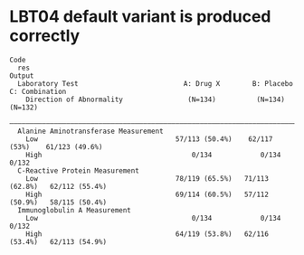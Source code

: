 # LBT04 default variant is produced correctly

    Code
      res
    Output
      Laboratory Test                          A: Drug X        B: Placebo     C: Combination
        Direction of Abnormality                (N=134)          (N=134)          (N=132)    
      ———————————————————————————————————————————————————————————————————————————————————————
      Alanine Aminotransferase Measurement                                                   
        Low                                  57/113 (50.4%)    62/117 (53%)    61/123 (49.6%)
        High                                     0/134            0/134            0/132     
      C-Reactive Protein Measurement                                                         
        Low                                  78/119 (65.5%)   71/113 (62.8%)   62/112 (55.4%)
        High                                 69/114 (60.5%)   57/112 (50.9%)   58/115 (50.4%)
      Immunoglobulin A Measurement                                                           
        Low                                      0/134            0/134            0/132     
        High                                 64/119 (53.8%)   62/116 (53.4%)   62/113 (54.9%)

